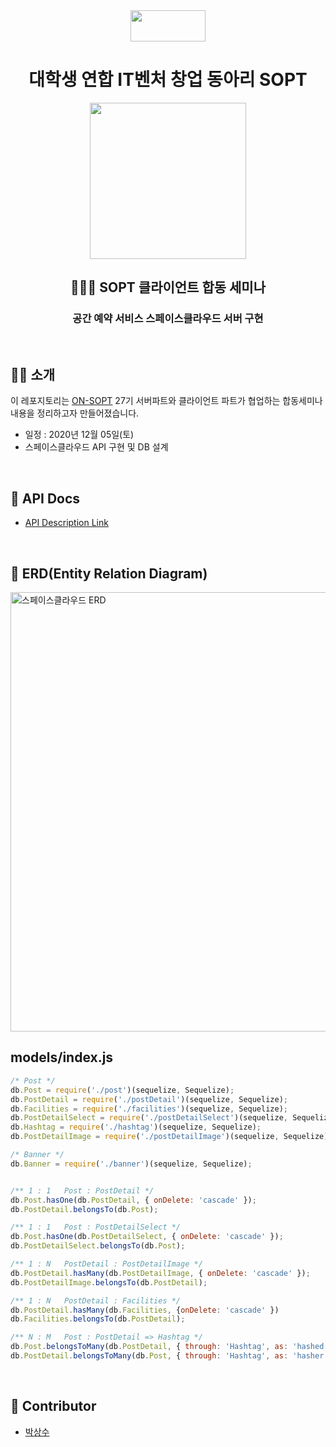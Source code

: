 <div align="center">

  <img height="50" width="120" src="https://user-images.githubusercontent.com/59385491/99065767-39ab4500-25eb-11eb-9490-9d2a4202dd96.png">

  # 대학생 연합 IT벤처 창업 동아리 SOPT

  <img height="250" width="250" src="https://user-images.githubusercontent.com/59385491/101639763-05546880-3a73-11eb-9091-ce057dc957bc.png">

  <h2> 🧑🏻‍💻 SOPT 클라이언트 합동 세미나</h2>
  <h3>공간 예약 서비스 스페이스클라우드 서버 구현</h3>

</div>


<br>

## 💁🏻 소개

이 레포지토리는 [ON-SOPT](http://sopt.org/wp/?page_id=2519) 27기 서버파트와 클라이언트 파트가 협업하는 합동세미나 내용을 정리하고자 만들어졌습니다. 

-   일정 : 2020년 12월 05일(토)
-   스페이스클라우드 API 구현 및 DB 설계

<br>

## 📕 API Docs

- [API Description Link](https://github.com/ON-SOPT-SERVER-3/Parksangsu/wiki)

<br>

## 💼 ERD(Entity Relation Diagram)

<img width="703" alt="스페이스클라우드 ERD" src="https://user-images.githubusercontent.com/59385491/101642220-1652a900-3a76-11eb-8115-d03cd7880d20.png">

<br>

## models/index.js

```javascript
/* Post */
db.Post = require('./post')(sequelize, Sequelize);
db.PostDetail = require('./postDetail')(sequelize, Sequelize);
db.Facilities = require('./facilities')(sequelize, Sequelize);
db.PostDetailSelect = require('./postDetailSelect')(sequelize, Sequelize);
db.Hashtag = require('./hashtag')(sequelize, Sequelize);
db.PostDetailImage = require('./postDetailImage')(sequelize, Sequelize);

/* Banner */
db.Banner = require('./banner')(sequelize, Sequelize);


/** 1 : 1   Post : PostDetail */
db.Post.hasOne(db.PostDetail, { onDelete: 'cascade' });
db.PostDetail.belongsTo(db.Post);

/** 1 : 1   Post : PostDetailSelect */
db.Post.hasOne(db.PostDetailSelect, { onDelete: 'cascade' });
db.PostDetailSelect.belongsTo(db.Post);

/** 1 : N   PostDetail : PostDetailImage */
db.PostDetail.hasMany(db.PostDetailImage, { onDelete: 'cascade' });
db.PostDetailImage.belongsTo(db.PostDetail);

/** 1 : N   PostDetail : Facilities */
db.PostDetail.hasMany(db.Facilities, {onDelete: 'cascade' })
db.Facilities.belongsTo(db.PostDetail);

/** N : M   Post : PostDetail => Hashtag */
db.Post.belongsToMany(db.PostDetail, { through: 'Hashtag', as: 'hashed', onDelete: 'cascade' });
db.PostDetail.belongsToMany(db.Post, { through: 'Hashtag', as: 'hasher', onDelete: 'cascade' });
```

<br>

## 💼 Contributor

- [박상수](https://github.com/epitoneproject)
